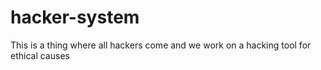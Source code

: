 # hacker-system
This is a thing where all hackers come and we work on a hacking tool for ethical causes
